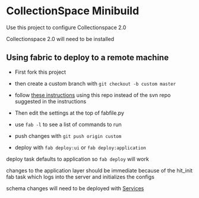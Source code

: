 # CollectionSpace Minibuild
 Use this project to configure Collectionspace 2.0

 Collectionspace 2.0 will need to be installed


## Using fabric to deploy to a remote machine

*  First fork this project
*  then create a custom branch with `git checkout -b custom master`
*  follow 
[these instructions](http://wiki.collectionspace.org/display/UNRELEASED/Creating+your+new+tenant+using+the+mini-build) using this repo instead of the svn repo suggested in the instructions

*  Then edit the settings at the top of fabfile.py
*  use `fab -l` to see a list of commands to run 
*  push changes with `git push origin custom`
*  deploy with `fab deploy:ui`  or `fab deploy:application`


deploy task defaults to application so `fab deploy` will work

changes to the application layer should be immediate because of 
the hit_init fab task which logs into the server and initializes the 
configs


schema changes will need to be deployed with 
[Services](http://github.com/collectionspace/services)



